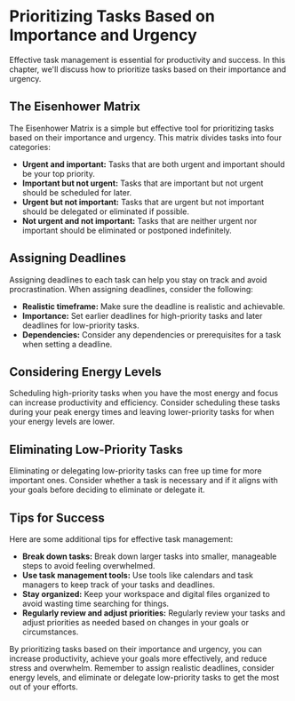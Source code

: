 # Prioritizing Tasks Based on Importance and Urgency

Effective task management is essential for productivity and success. In this chapter, we'll discuss how to prioritize tasks based on their importance and urgency.

The Eisenhower Matrix
---------------------

The Eisenhower Matrix is a simple but effective tool for prioritizing tasks based on their importance and urgency. This matrix divides tasks into four categories:

* **Urgent and important:** Tasks that are both urgent and important should be your top priority.
* **Important but not urgent:** Tasks that are important but not urgent should be scheduled for later.
* **Urgent but not important:** Tasks that are urgent but not important should be delegated or eliminated if possible.
* **Not urgent and not important:** Tasks that are neither urgent nor important should be eliminated or postponed indefinitely.

Assigning Deadlines
-------------------

Assigning deadlines to each task can help you stay on track and avoid procrastination. When assigning deadlines, consider the following:

* **Realistic timeframe:** Make sure the deadline is realistic and achievable.
* **Importance:** Set earlier deadlines for high-priority tasks and later deadlines for low-priority tasks.
* **Dependencies:** Consider any dependencies or prerequisites for a task when setting a deadline.

Considering Energy Levels
-------------------------

Scheduling high-priority tasks when you have the most energy and focus can increase productivity and efficiency. Consider scheduling these tasks during your peak energy times and leaving lower-priority tasks for when your energy levels are lower.

Eliminating Low-Priority Tasks
------------------------------

Eliminating or delegating low-priority tasks can free up time for more important ones. Consider whether a task is necessary and if it aligns with your goals before deciding to eliminate or delegate it.

Tips for Success
----------------

Here are some additional tips for effective task management:

* **Break down tasks:** Break down larger tasks into smaller, manageable steps to avoid feeling overwhelmed.
* **Use task management tools:** Use tools like calendars and task managers to keep track of your tasks and deadlines.
* **Stay organized:** Keep your workspace and digital files organized to avoid wasting time searching for things.
* **Regularly review and adjust priorities:** Regularly review your tasks and adjust priorities as needed based on changes in your goals or circumstances.

By prioritizing tasks based on their importance and urgency, you can increase productivity, achieve your goals more effectively, and reduce stress and overwhelm. Remember to assign realistic deadlines, consider energy levels, and eliminate or delegate low-priority tasks to get the most out of your efforts.
